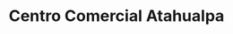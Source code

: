 ---
title: "Centro Comercial Atahualpa"
url: /quito/centro-comercial-atahualpa/
shop: centro comercial
---